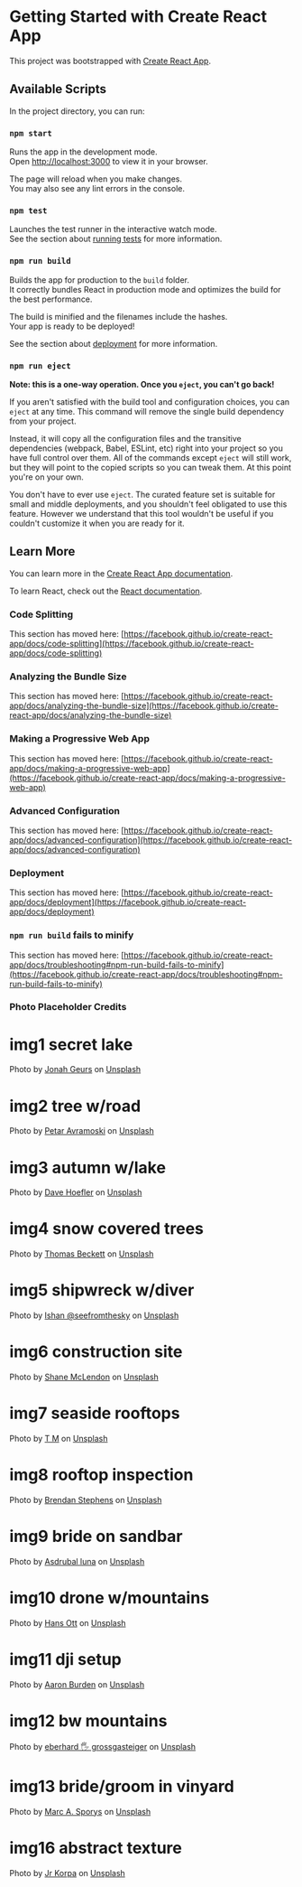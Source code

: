 # Getting Started with Create React App

This project was bootstrapped with [Create React App](https://github.com/facebook/create-react-app).

## Available Scripts

In the project directory, you can run:

### `npm start`

Runs the app in the development mode.\
Open [http://localhost:3000](http://localhost:3000) to view it in your browser.

The page will reload when you make changes.\
You may also see any lint errors in the console.

### `npm test`

Launches the test runner in the interactive watch mode.\
See the section about [running tests](https://facebook.github.io/create-react-app/docs/running-tests) for more information.

### `npm run build`

Builds the app for production to the `build` folder.\
It correctly bundles React in production mode and optimizes the build for the best performance.

The build is minified and the filenames include the hashes.\
Your app is ready to be deployed!

See the section about [deployment](https://facebook.github.io/create-react-app/docs/deployment) for more information.

### `npm run eject`

**Note: this is a one-way operation. Once you `eject`, you can't go back!**

If you aren't satisfied with the build tool and configuration choices, you can `eject` at any time. This command will remove the single build dependency from your project.

Instead, it will copy all the configuration files and the transitive dependencies (webpack, Babel, ESLint, etc) right into your project so you have full control over them. All of the commands except `eject` will still work, but they will point to the copied scripts so you can tweak them. At this point you're on your own.

You don't have to ever use `eject`. The curated feature set is suitable for small and middle deployments, and you shouldn't feel obligated to use this feature. However we understand that this tool wouldn't be useful if you couldn't customize it when you are ready for it.

## Learn More

You can learn more in the [Create React App documentation](https://facebook.github.io/create-react-app/docs/getting-started).

To learn React, check out the [React documentation](https://reactjs.org/).

### Code Splitting

This section has moved here: [https://facebook.github.io/create-react-app/docs/code-splitting](https://facebook.github.io/create-react-app/docs/code-splitting)

### Analyzing the Bundle Size

This section has moved here: [https://facebook.github.io/create-react-app/docs/analyzing-the-bundle-size](https://facebook.github.io/create-react-app/docs/analyzing-the-bundle-size)

### Making a Progressive Web App

This section has moved here: [https://facebook.github.io/create-react-app/docs/making-a-progressive-web-app](https://facebook.github.io/create-react-app/docs/making-a-progressive-web-app)

### Advanced Configuration

This section has moved here: [https://facebook.github.io/create-react-app/docs/advanced-configuration](https://facebook.github.io/create-react-app/docs/advanced-configuration)

### Deployment

This section has moved here: [https://facebook.github.io/create-react-app/docs/deployment](https://facebook.github.io/create-react-app/docs/deployment)

### `npm run build` fails to minify

This section has moved here: [https://facebook.github.io/create-react-app/docs/troubleshooting#npm-run-build-fails-to-minify](https://facebook.github.io/create-react-app/docs/troubleshooting#npm-run-build-fails-to-minify)

### Photo Placeholder Credits
# img1 secret lake
Photo by <a href="https://unsplash.com/@jonah_geurs?utm_source=unsplash&utm_medium=referral&utm_content=creditCopyText">Jonah Geurs</a> on <a href="https://unsplash.com/s/photos/dji-mini-3-pro?utm_source=unsplash&utm_medium=referral&utm_content=creditCopyText">Unsplash</a>
# img2 tree w/road
Photo by <a href="https://unsplash.com/@ernesto_petar?utm_source=unsplash&utm_medium=referral&utm_content=creditCopyText">Petar Avramoski</a> on <a href="https://unsplash.com/s/photos/drone-photography?utm_source=unsplash&utm_medium=referral&utm_content=creditCopyText">Unsplash</a>
# img3 autumn w/lake
Photo by <a href="https://unsplash.com/@davehoefler?utm_source=unsplash&utm_medium=referral&utm_content=creditCopyText">Dave Hoefler</a> on <a href="https://unsplash.com/s/photos/drone-photography?utm_source=unsplash&utm_medium=referral&utm_content=creditCopyText">Unsplash</a>
# img4 snow covered trees
Photo by <a href="https://unsplash.com/es/@reaper?utm_source=unsplash&utm_medium=referral&utm_content=creditCopyText">Thomas Beckett</a> on <a href="https://unsplash.com/s/photos/drone-photography?utm_source=unsplash&utm_medium=referral&utm_content=creditCopyText">Unsplash</a>
# img5 shipwreck w/diver
Photo by <a href="https://unsplash.com/@seefromthesky?utm_source=unsplash&utm_medium=referral&utm_content=creditCopyText">Ishan @seefromthesky</a> on <a href="https://unsplash.com/s/photos/drone-photography?utm_source=unsplash&utm_medium=referral&utm_content=creditCopyText">Unsplash</a>
# img6 construction site
Photo by <a href="https://unsplash.com/@kctinman?utm_source=unsplash&utm_medium=referral&utm_content=creditCopyText">Shane McLendon</a> on <a href="https://unsplash.com/s/photos/drone-photography?utm_source=unsplash&utm_medium=referral&utm_content=creditCopyText">Unsplash</a>
# img7 seaside rooftops
Photo by <a href="https://unsplash.com/@kruser?utm_source=unsplash&utm_medium=referral&utm_content=creditCopyText">T M</a> on <a href="https://unsplash.com/s/photos/drone-photography?utm_source=unsplash&utm_medium=referral&utm_content=creditCopyText">Unsplash</a>
# img8 rooftop inspection
Photo by <a href="https://unsplash.com/@brendan_stephens?utm_source=unsplash&utm_medium=referral&utm_content=creditCopyText">Brendan Stephens</a> on <a href="https://unsplash.com/s/photos/drone-photography-real-estate?utm_source=unsplash&utm_medium=referral&utm_content=creditCopyText">Unsplash</a>
  
# img9 bride on sandbar
Photo by <a href="https://unsplash.com/@infectedluna?utm_source=unsplash&utm_medium=referral&utm_content=creditCopyText">Asdrubal luna</a> on <a href="https://unsplash.com/s/photos/drone-photography-wedding?utm_source=unsplash&utm_medium=referral&utm_content=creditCopyText">Unsplash</a>
# img10 drone w/mountains
Photo by <a href="https://unsplash.com/@hansott?utm_source=unsplash&utm_medium=referral&utm_content=creditCopyText">Hans Ott</a> on <a href="https://unsplash.com/s/photos/dji-mini-3-pro?utm_source=unsplash&utm_medium=referral&utm_content=creditCopyText">Unsplash</a>
# img11 dji setup
Photo by <a href="https://unsplash.com/@aaronburden?utm_source=unsplash&utm_medium=referral&utm_content=creditCopyText">Aaron Burden</a> on <a href="https://unsplash.com/s/photos/drone?utm_source=unsplash&utm_medium=referral&utm_content=creditCopyText">Unsplash</a>
# img12 bw mountains
Photo by <a href="https://unsplash.com/@eberhardgross?utm_source=unsplash&utm_medium=referral&utm_content=creditCopyText">eberhard 🖐 grossgasteiger</a> on <a href="https://unsplash.com/s/photos/mountain?utm_source=unsplash&utm_medium=referral&utm_content=creditCopyText">Unsplash</a>
 # img13 bride/groom in vinyard
 Photo by <a href="https://unsplash.com/@marcalex?utm_source=unsplash&utm_medium=referral&utm_content=creditCopyText">Marc A. Sporys</a> on <a href="https://unsplash.com/s/photos/wedding-drone?utm_source=unsplash&utm_medium=referral&utm_content=creditCopyText">Unsplash</a>
  # img16 abstract texture
  Photo by <a href="https://unsplash.com/@jrkorpa?utm_source=unsplash&utm_medium=referral&utm_content=creditCopyText">Jr Korpa</a> on <a href="https://unsplash.com/s/photos/weird-textures?utm_source=unsplash&utm_medium=referral&utm_content=creditCopyText">Unsplash</a>
  
  
  